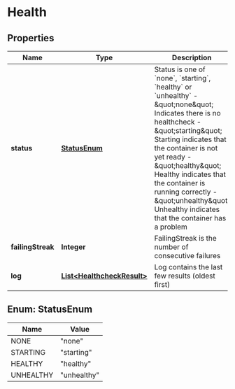
# Health

## Properties
Name | Type | Description | Notes
------------ | ------------- | ------------- | -------------
**status** | [**StatusEnum**](#StatusEnum) | Status is one of &#x60;none&#x60;, &#x60;starting&#x60;, &#x60;healthy&#x60; or &#x60;unhealthy&#x60;  - \&quot;none\&quot;      Indicates there is no healthcheck - \&quot;starting\&quot;  Starting indicates that the container is not yet ready - \&quot;healthy\&quot;   Healthy indicates that the container is running correctly - \&quot;unhealthy\&quot; Unhealthy indicates that the container has a problem  |  [optional]
**failingStreak** | **Integer** | FailingStreak is the number of consecutive failures |  [optional]
**log** | [**List&lt;HealthcheckResult&gt;**](HealthcheckResult.md) | Log contains the last few results (oldest first)  |  [optional]


<a name="StatusEnum"></a>
## Enum: StatusEnum
Name | Value
---- | -----
NONE | &quot;none&quot;
STARTING | &quot;starting&quot;
HEALTHY | &quot;healthy&quot;
UNHEALTHY | &quot;unhealthy&quot;



